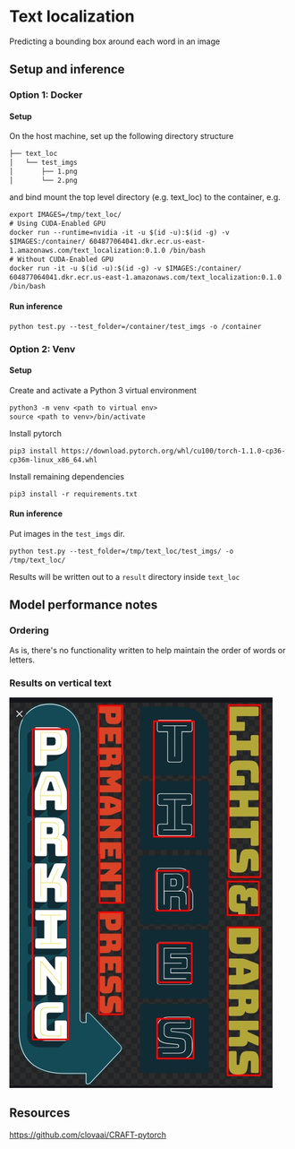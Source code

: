 # Text localization
Predicting a bounding box around each word in an image

## Setup and inference

### Option 1: Docker

#### Setup

On the host machine, set up the following directory structure

    ├── text_loc
    │   └── test_imgs
    │       ├── 1.png
    │       └── 2.png
    
and bind mount the top level directory (e.g. text_loc) to the container, e.g. 
    
    export IMAGES=/tmp/text_loc/
    # Using CUDA-Enabled GPU
    docker run --runtime=nvidia -it -u $(id -u):$(id -g) -v $IMAGES:/container/ 604877064041.dkr.ecr.us-east-1.amazonaws.com/text_localization:0.1.0 /bin/bash
    # Without CUDA-Enabled GPU
    docker run -it -u $(id -u):$(id -g) -v $IMAGES:/container/ 604877064041.dkr.ecr.us-east-1.amazonaws.com/text_localization:0.1.0 /bin/bash
    
#### Run inference

    python test.py --test_folder=/container/test_imgs -o /container

### Option 2: Venv

#### Setup

Create and activate a Python 3 virtual environment

    python3 -m venv <path to virtual env>
    source <path to venv>/bin/activate
    
Install pytorch

    pip3 install https://download.pytorch.org/whl/cu100/torch-1.1.0-cp36-cp36m-linux_x86_64.whl
    
Install remaining dependencies

    pip3 install -r requirements.txt

#### Run inference

Put images in the ```test_imgs``` dir.

```
python test.py --test_folder=/tmp/text_loc/test_imgs/ -o /tmp/text_loc/
```
Results will be written out to a ```result``` directory inside ```text_loc```

## Model performance notes

### Ordering

As is, there's no functionality written to help maintain the order of words or letters.

### Results on vertical text

![image info](./figures/res_vertical_text.jpg)

## Resources
https://github.com/clovaai/CRAFT-pytorch